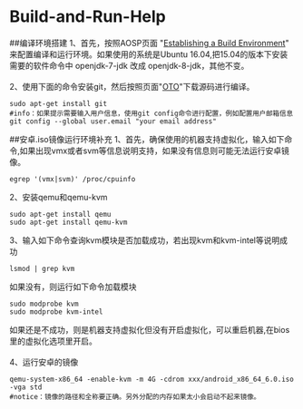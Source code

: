 # Build-and-Run-Help

##编译环境搭建
1、首先，按照AOSP页面 "[Establishing a Build Environment](http://source.android.com/source/initializing.html)" 来配置编译和运行环境。如果使用的系统是Ubuntu 16.04,把15.04的版本下安装需要的软件命令中  openjdk-7-jdk 改成 openjdk-8-jdk，其他不变。
<br><br>
2、使用下面的命令安装git，然后按照页面"[OTO](https://github.com/openthos/OTO)"下载源码进行编译。
```
sudo apt-get install git
#info：如果提示需要输入用户信息，使用git config命令进行配置，例如配置用户邮箱信息
git config --global user.email "your email address"
```
##安卓.iso镜像运行环境补充
1、首先，确保使用的机器支持虚拟化，输入如下命令,如果出现vmx或者svm等信息说明支持，如果没有信息则可能无法运行安卓镜像。
```
egrep '(vmx|svm)' /proc/cpuinfo
```
2、安装qemu和qemu-kvm
```
sudo apt-get install qemu
sudo apt-get install qemu-kvm
```
3、输入如下命令查询kvm模块是否加载成功，若出现kvm和kvm-intel等说明成功
```
lsmod | grep kvm 
```
如果没有，则运行如下命令加载模块
```
sudo modprobe kvm
sudo modprobe kvm-intel 
```
如果还是不成功，则是机器支持虚拟化但没有开启虚拟化，可以重启机器,在bios里的虚拟化选项里开启。
<br><br>
4、运行安卓的镜像
```
qemu-system-x86_64 -enable-kvm -m 4G -cdrom xxx/android_x86_64_6.0.iso -vga std
#notice：镜像的路径和全称要正确。另外分配的内存如果太小会启动不起来镜像。
```
